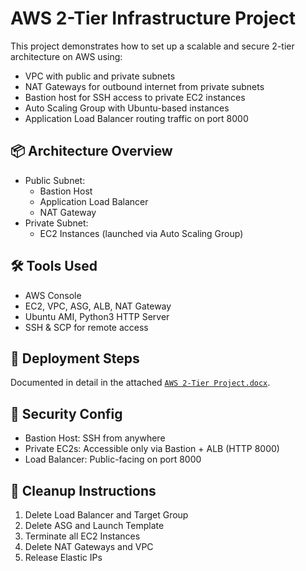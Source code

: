 # AWS 2-Tier Infrastructure Project

This project demonstrates how to set up a scalable and secure 2-tier architecture on AWS using:

- VPC with public and private subnets
- NAT Gateways for outbound internet from private subnets
- Bastion host for SSH access to private EC2 instances
- Auto Scaling Group with Ubuntu-based instances
- Application Load Balancer routing traffic on port 8000

## 📦 Architecture Overview

- Public Subnet:
  - Bastion Host
  - Application Load Balancer
  - NAT Gateway
- Private Subnet:
  - EC2 Instances (launched via Auto Scaling Group)

## 🛠️ Tools Used

- AWS Console
- EC2, VPC, ASG, ALB, NAT Gateway
- Ubuntu AMI, Python3 HTTP Server
- SSH & SCP for remote access

## 🚀 Deployment Steps

Documented in detail in the attached [`AWS 2-Tier Project.docx`](./AWS%202-Tier%20Project.docx).

## 🔐 Security Config

- Bastion Host: SSH from anywhere
- Private EC2s: Accessible only via Bastion + ALB (HTTP 8000)
- Load Balancer: Public-facing on port 8000

## 🧹 Cleanup Instructions

1. Delete Load Balancer and Target Group
2. Delete ASG and Launch Template
3. Terminate all EC2 Instances
4. Delete NAT Gateways and VPC
5. Release Elastic IPs

